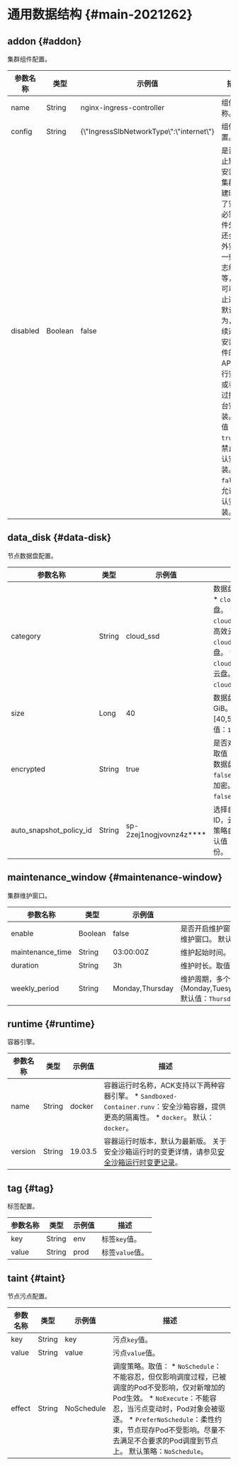 通用数据结构 {#main-2021262}
======================

addon {#addon}
--------------

集群组件配置。

|   参数名称   |   类型    |                     示例值                      |                                                         描述                                                         |
|----------|---------|----------------------------------------------|--------------------------------------------------------------------------------------------------------------------|
| name     | String  | nginx-ingress-controller                     | 组件名称。                                                                                                              |
| config   | String  | {\\"IngressSlbNetworkType\\":\\"internet\\"} | 组件配置。                                                                                                              |
| disabled | Boolean | false                                        | 是否禁止默认安装，集群创建时除了安装必需组件外，还会额外安装一些日志组件等，你可以禁止这些默认行为，后续通过安装组件的API进行安装或者通过控制台安装。取值： * `true`：禁止默认安装。 * `false`：允许默认安装。 |

data_disk {#data-disk}
----------------------

节点数据盘配置。

|          参数名称           |   类型   |             示例值             |                                                            描述                                                            |
|-------------------------|--------|-----------------------------|--------------------------------------------------------------------------------------------------------------------------|
| category                | String | cloud_ssd                   | 数据盘类型。取值： * `cloud`：普通云盘。 * `cloud_efficiency`：高效云盘。 * `cloud_ssd`：SSD云盘。 * `cloud_essd`：ESSD云盘。 默认值：`cloud_efficiency`。 |
| size                    | Long   | 40                          | 数据盘大小，单位为GiB。 取值范围：\[40,500\]。 默认值：`120`。                                                                                |
| encrypted               | String | true                        | 是否对数据盘加密。取值： * `true`：对数据盘加密。 * `false`：不对数据盘加密。 默认值：`false`。                                                            |
| auto_snapshot_policy_id | String | sp-2zej1nogjvovnz4z\*\*\*\* | 选择自动快照策略ID，云盘会按照快照策略自动备份。 默认值：空，不自动备份。                                                                                   |

maintenance_window {#maintenance-window}
----------------------------------------

集群维护窗口。

|       参数名称       |   类型    |       示例值       |                                                描述                                                 |
|------------------|---------|-----------------|---------------------------------------------------------------------------------------------------|
| enable           | Boolean | false           | 是否开启维护窗口。取值： * `true`：开启维护窗口。 * `false`：不开启维护窗口。 默认值：`false`。                                     |
| maintenance_time | String  | 03:00:00Z       | 维护起始时间。Golang标准时间格式，例如15:04:05Z。                                                                  |
| duration         | String  | 3h              | 维护时长。取值范围\[1,24\]，单位为小时。 默认值：3h。                                                                  |
| weekly_period    | String  | Monday,Thursday | 维护周期，多个值用英文逗号（,）分隔。取值：{Monday,Tuesyday,Wednesday,Thursday,Friday,Saturday,Sunday} 默认值：`Thursday`。 |

runtime {#runtime}
------------------

容器引擎。

|  参数名称   |   类型   |   示例值   |                                              描述                                               |
|---------|--------|---------|-----------------------------------------------------------------------------------------------|
| name    | String | docker  | 容器运行时名称，ACK支持以下两种容器引擎。 * `Sandboxed-Container.runv`：安全沙箱容器，提供更高的隔离性。 * `docker`。 默认：`docker`。 |
| version | String | 19.03.5 | 容器运行时版本，默认为最新版。 关于安全沙箱运行时的变更详情，请参见[安全沙箱运行时变更记录](~~160312~~)。                                  |

tag {#tag}
----------

标签配置。

| 参数名称  |   类型   | 示例值  |     描述      |
|-------|--------|------|-------------|
| key   | String | env  | 标签`key`值。   |
| value | String | prod | 标签`value`值。 |

taint {#taint}
--------------

节点污点配置。

|  参数名称  |   类型   |    示例值     |                                                                                           描述                                                                                           |
|--------|--------|------------|----------------------------------------------------------------------------------------------------------------------------------------------------------------------------------------|
| key    | String | key        | 污点`key`值。                                                                                                                                                                              |
| value  | String | value      | 污点`value`值。                                                                                                                                                                            |
| effect | String | NoSchedule | 调度策略。取值： *  `NoSchedule`：不能容忍，但仅影响调度过程，已被调度的Pod不受影响，仅对新增加的Pod生效。 *  `NoExecute`：不能容忍，当污点变动时，Pod对象会被驱逐。 *  `PreferNoSchedule`：柔性约束，节点现存Pod不受影响。尽量不去满足不合要求的Pod调度到节点上。 默认策略：`NoSchedule`。 |

